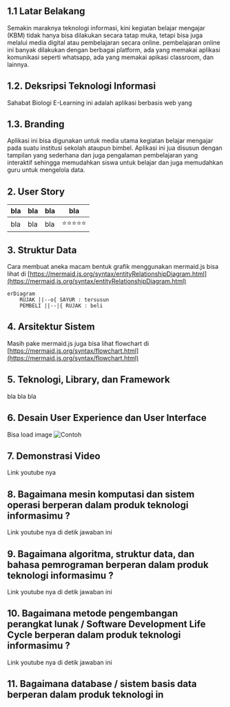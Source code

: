 ## 1.1 Latar Belakang
Semakin maraknya teknologi informasi, kini kegiatan belajar mengajar (KBM) tidak hanya bisa dilakukan secara tatap muka, tetapi bisa juga melalui media digital atau pembelajaran secara online.  pembelajaran online ini banyak dilakukan dengan berbagai platform, ada yang memakai aplikasi komunikasi seperti whatsapp, ada yang memakai apikasi classroom, dan lainnya.

## 1.2. Deksripsi Teknologi Informasi

Sahabat Biologi E-Learning ini adalah aplikasi berbasis web yang 

## 1.3. Branding

Aplikasi ini bisa digunakan untuk media utama kegiatan belajar mengajar pada suatu institusi sekolah ataupun bimbel.
Aplikasi ini jua disusun dengan tampilan yang sederhana dan juga pengalaman pembelajaran yang interaktif sehingga memudahkan siswa untuk belajar dan juga memudahkan guru untuk mengelola data.

## 2. User Story

bla | bla | bla | bla
---|---|---|---
bla | bla | bla | ⭐⭐⭐⭐⭐

## 3. Struktur Data

Cara membuat aneka macam bentuk grafik menggunakan mermaid.js bisa lihat di [https://mermaid.js.org/syntax/entityRelationshipDiagram.html](https://mermaid.js.org/syntax/entityRelationshipDiagram.html) 

```mermaid
erDiagram
    RUJAK ||--o{ SAYUR : tersusun
    PEMBELI ||--|{ RUJAK : beli
```

## 4. Arsitektur Sistem

Masih pake mermaid.js juga bisa lihat flowchart di [https://mermaid.js.org/syntax/flowchart.html](https://mermaid.js.org/syntax/flowchart.html)

## 5. Teknologi, Library, dan Framework

bla bla bla

## 6. Desain User Experience dan User Interface

Bisa load image 
![Contoh](https://fastly.picsum.photos/id/318/536/354.jpg?hmac=Ixy-wle80nudIR_cmnF1iY2y6rMUH7_9sk-BP1fTpM8)

## 7. Demonstrasi Video

Link youtube nya

## 8. Bagaimana mesin komputasi dan sistem operasi berperan dalam produk teknologi informasimu ?

Link youtube nya di detik jawaban ini

## 9. Bagaimana algoritma, struktur data, dan bahasa pemrograman berperan dalam produk teknologi informasimu ?

Link youtube nya di detik jawaban ini

## 10. Bagaimana metode pengembangan perangkat lunak / Software Development Life Cycle berperan dalam produk teknologi informasimu ?

Link youtube nya di detik jawaban ini

## 11. Bagaimana database / sistem basis data berperan dalam produk teknologi in
